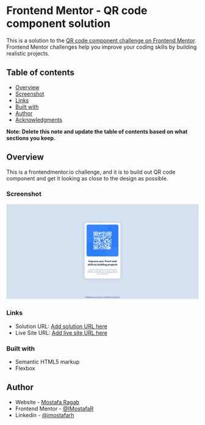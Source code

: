 # Frontend Mentor - QR code component solution

This is a solution to the [QR code component challenge on Frontend Mentor](https://www.frontendmentor.io/challenges/qr-code-component-iux_sIO_H). Frontend Mentor challenges help you improve your coding skills by building realistic projects.

## Table of contents

- [Overview](#overview)
- [Screenshot](#screenshot)
- [Links](#links)
- [Built with](#built-with)
- [Author](#author)
- [Acknowledgments](#acknowledgments)

**Note: Delete this note and update the table of contents based on what sections you keep.**

## Overview

This is a frontendmentor.io challenge, and it is to build out QR code component and get it looking as close to the design as possible.

### Screenshot

![](./Screenshot.png)

### Links

- Solution URL: [Add solution URL here](https://github.com/IMostafaR/Frontend-Mentor-QR-code-component-coding-challenge)
- Live Site URL: [Add live site URL here](https://imostafar.github.io/Frontend-Mentor-QR-code-component-coding-challenge/)

### Built with

- Semantic HTML5 markup
- Flexbox

## Author

- Website - [Mostafa Ragab](https://github.com/IMostafaR)
- Frontend Mentor - [@IMostafaR](https://www.frontendmentor.io/profile/IMostafaR)
- Linkedin - [@imostafarh](https://www.linkedin.com/in/imostafarh/)
